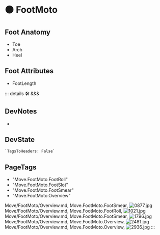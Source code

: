 
# 🟠 <moto>FootMoto</moto>

## Foot Anatomy

- Toe
- Arch
- Heel

## Foot Attributes

- FootLength

::: details 🛠 <dev>&&&</dev>

## DevNotes

-

## DevState

```py
`TagsToHeaders: False`
```

<h2>PageTags</h2>

- "Move.FootMoto.FootRoll"
- "Move.FootMoto.FootSlot"
- "Move.FootMoto.FootSmear"
- "Move.FootMoto.Overview"

Move/FootMoto/Overview.md, <dev>Move.FootMoto.FootSmear</dev>, ![0877.jpg](/PaperPhoto/0877.jpg)
Move/FootMoto/Overview.md, <dev>Move.FootMoto.FootRoll</dev>, ![1021.jpg](/PaperPhoto/1021.jpg)
Move/FootMoto/Overview.md, <dev>Move.FootMoto.FootSmear</dev>, ![1796.jpg](/PaperPhoto/1796.jpg)
Move/FootMoto/Overview.md, <dev>Move.FootMoto.Overview</dev>, ![2481.jpg](/PaperPhoto/2481.jpg)
Move/FootMoto/Overview.md, <dev>Move.FootMoto.Overview</dev>, ![2936.jpg](/PaperPhoto/2936.jpg)
:::
